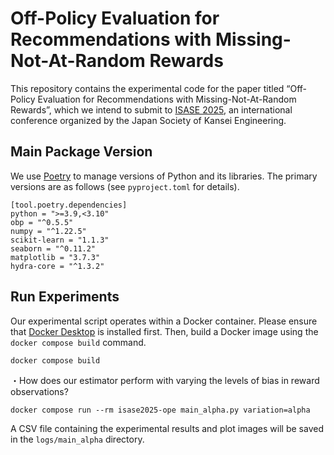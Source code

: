 # Off-Policy Evaluation for Recommendations with Missing-Not-At-Random Rewards
This repository contains the experimental code for the paper titled “Off-Policy Evaluation for Recommendations with Missing-Not-At-Random Rewards”, which we intend to submit to [ISASE 2025](https://www.isase-ke.org/isase2025/), an international conference organized by the Japan Society of Kansei Engineering.

## Main Package Version
We use [Poetry](https://python-poetry.org/) to manage versions of Python and its libraries. The primary versions are as follows (see `pyproject.toml` for details).
```
[tool.poetry.dependencies]
python = ">=3.9,<3.10"
obp = "^0.5.5"
numpy = "^1.22.5"
scikit-learn = "1.1.3"
seaborn = "^0.11.2"
matplotlib = "3.7.3"
hydra-core = "^1.3.2"
```

## Run Experiments
Our experimental script operates within a Docker container. Please ensure that [Docker Desktop](https://docs.docker.com/desktop/) is installed first. Then, build a Docker image using the `docker compose build` command.

```
docker compose build
```

・How does our estimator perform with varying the levels of bias in reward observations?
```
docker compose run --rm isase2025-ope main_alpha.py variation=alpha
```
A CSV file containing the experimental results and plot images will be saved in the `logs/main_alpha` directory.
